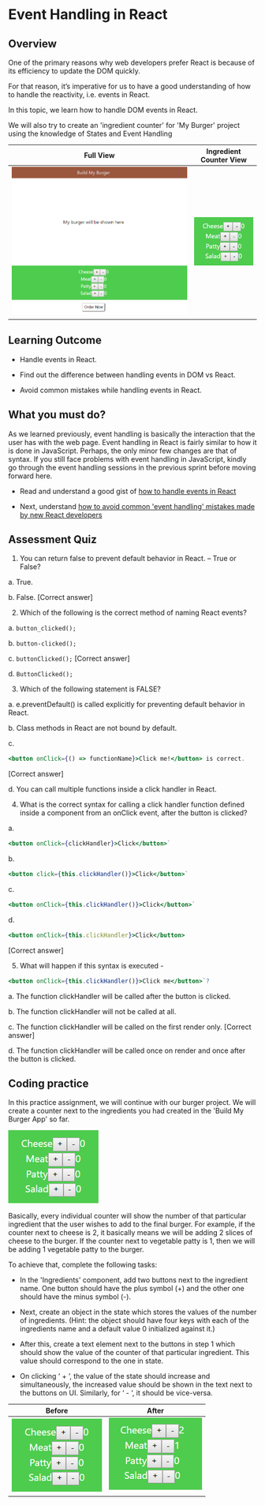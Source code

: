 # Event Handling in React

## Overview

One of the primary reasons why web developers prefer React is because of its efficiency to update the DOM quickly.

 For that reason, it’s imperative for us to have a good understanding of how to handle the reactivity, i.e. events in React.

In this topic, we learn how to handle DOM events in React.

We will also try to create an 'ingredient counter' for 'My Burger' project using the knowledge of States and Event Handling

|Full View|Ingredient Counter View|
|---|---|
|![](../images/BMBT21.PNG)|![](../images/BMBT22.PNG)|


## Learning Outcome

 
-	Handle events in React.

-	Find out the difference between handling events in DOM vs React.

-	Avoid common mistakes while handling events in React.

## What you must do?

As we learned previously, event handling is basically the interaction that the user has with the web page. Event handling in React is fairly similar to how it is done in JavaScript. Perhaps, the only minor few changes are that of syntax. If you still face problems with event handling in JavaScript, kindly go through the event handling sessions in the previous sprint before moving forward here.

-	Read and understand a good gist of [how to handle events in React](https://reactjs.org/docs/handling-events.html) 

-	Next, understand [how to avoid common 'event handling' mistakes made by new React developers](https://upmostly.com/tutorials/react-onclick-event-handling-with-examples)

## Assessment Quiz

1.	You can return false to prevent default behavior in React. – True or False?

a.	True.

b.	False. [Correct answer]


2.	Which of the following is the correct method of naming React events?

a.	`button_clicked();`

b.	`button-clicked();`

c.	`buttonClicked();` [Correct answer]

d.	`ButtonClicked();`


3.	Which of the following statement is FALSE?

a.	e.preventDefault() is called explicitly for preventing default behavior in React.

b.	Class methods in React are not bound by default.

c.	

```jsx
<button onClick={() => functionName}>Click me!</button> is correct.
```  
[Correct answer]

d.	You can call multiple functions inside a click handler in React.


4.	What is the correct syntax for calling a click handler function defined inside a component from an onClick event, after the button is clicked?

a.
```jsx	
<button onClick={clickHandler}>Click</button>`
```
b.	
```jsx
<button click={this.clickHandler()}>Click</button>`
```
c.	
```jsx
<button onClick={this.clickHandler()}>Click</button>`
```
d.	
```jsx
<button onClick={this.clickHandler}>Click</button>
```
[Correct answer]


5.	What will happen if this syntax is executed - 

```jsx
<button onClick={this.clickHandler()}>Click me</button>`?
```
a.	The function clickHandler will be called after the button is clicked.

b.	The function clickHandler will not be called at all.

c.	The function clickHandler will be called on the first render only. [Correct answer]

d.	The function clickHandler will be called once on render and once after the button is clicked.

## Coding practice

In this practice assignment, we will continue with our burger project. We will create a counter next to the ingredients you had created in the 'Build My Burger App' so far. 

![](../images/BMBT22.PNG)


Basically, every individual counter will show the number of that particular ingredient that the user wishes to add to the final burger. For example, if the counter next to cheese is 2, it basically means we will be adding 2 slices of cheese to the burger. If the counter next to vegetable patty is 1, then we will be adding 1 vegetable patty to the burger.

To achieve that, complete the following tasks:

-	In the 'Ingredients' component, add two buttons next to the ingredient name. One button should have the plus symbol (+) and the other one should have the minus symbol (-).


-	Next, create an object in the state which stores the values of the number of ingredients. (Hint: the object should have four keys with each of the ingredients name and a default value 0 initialized against it.)

-	After this, create a text element next to the buttons in step 1 which should show the value of the counter of that particular ingredient. This value should correspond to the one in state.

-	On clicking ‘ + ’, the value of the state should increase and simultaneously, the increased value should be shown in the text next to the buttons on UI. Similarly, for ‘ - ‘, it should be vice-versa.

|Before|After|
|---|---|
|![](../images/BMBT22.PNG)|![](../images/BMBT24.PNG)|